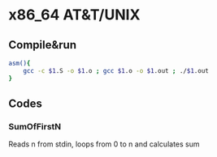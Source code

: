 # x86_64 AT&T/UNIX

## Compile&run

```bash
asm(){
	gcc -c $1.S -o $1.o ; gcc $1.o -o $1.out ; ./$1.out
}
```

## Codes

### SumOfFirstN

Reads n from stdin, loops from 0 to n and calculates sum

